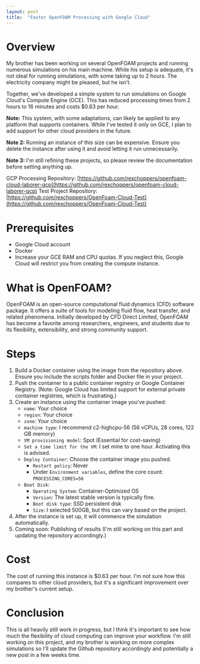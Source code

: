 ```yaml
---
layout: post
title:  "Faster OpenFOAM Processing with Google Cloud"
---
```


# Overview
My brother has been working on several OpenFOAM projects and running numerous simulations on his main machine. While his setup is adequate, it's not ideal for running simulations, with some taking up to 2 hours. The electricity company might be pleased, but he isn't.

Together, we've developed a simple system to run simulations on Google Cloud's Compute Engine (GCE). This has reduced processing times from 2 hours to 16 minutes and costs $0.63 per hour.

**Note:** This system, with some adaptations, can likely be applied to any platform that supports containers. While I've tested it only on GCE, I plan to add support for other cloud providers in the future.

**Note 2:** Running an instance of this size can be expensive. Ensure you delete the instance after using it and avoid letting it run unnecessarily.

**Note 3:** I'm still refining these projects, so please review the documentation before setting anything up.

GCP Processing Repository: [https://github.com/rexchoppers/openfoam-cloud-laborer-gcp](https://github.com/rexchoppers/openfoam-cloud-laborer-gcp)
Test Project Repository: [https://github.com/rexchoppers/OpenFoam-Cloud-Test](https://github.com/rexchoppers/OpenFoam-Cloud-Test)

# Prerequisites
- Google Cloud account
- Docker
- Increase your GCE RAM and CPU quotas. If you neglect this, Google Cloud will restrict you from creating the compute instance.

# What is OpenFOAM?
OpenFOAM is an open-source computational fluid dynamics (CFD) software package. It offers a suite of tools for modeling fluid flow, heat transfer, and related phenomena. Initially developed by CFD Direct Limited, OpenFOAM has become a favorite among researchers, engineers, and students due to its flexibility, extensibility, and strong community support.

# Steps
1. Build a Docker container using the image from the repository above. Ensure you include the scripts folder and Docker file in your project.
2. Push the container to a public container registry or Google Container Registry. (Note: Google Cloud has limited support for external private container registries, which is frustrating.)
3. Create an instance using the container image you've pushed:
    - `name`: Your choice
    - `region`: Your choice
    - `zone`: Your choice
    - `machine type`: I recommend c2-highcpu-56 (56 vCPUs, 28 cores, 122 GB memory)
    - `VM provisioning model`: Spot (Essential for cost-saving)
    - `Set a time limit for the VM`: I set mine to one hour. Activating this is advised.
    - `Deploy Container`: Choose the container image you pushed.
        - `Restart policy`: Never
        - Under `Environment variables`, define the core count: `PROCESSING_CORES=56`
    - `Boot Disk`:
        - `Operating System`: Container-Optimized OS
        - `Version`: The latest stable version is typically fine.
        - `Boot disk type`: SSD persistent disk
        - `Size`: I selected 500GB, but this can vary based on the project.
4. After the instance is set up, it will commence the simulation automatically.
5. Coming soon: Publishing of results (I'm still working on this part and updating the repository accordingly.)

# Cost
The cost of running this instance is $0.63 per hour. I'm not sure how this compares to other cloud providers, but it's a significant improvement over my brother's current setup.

# Conclusion
This is all heavily still work in progress, but I think it's important to see how much the flexibility of cloud computing can improve your workflow. I'm still working on this project, and my brother is working on more complex simulations so I'll update the Github repository accordingly and potentially a new post in a few weeks time.